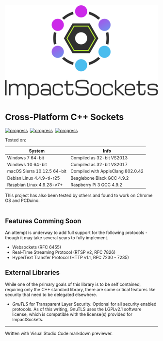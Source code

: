 
![](Docs/logo.svg)

# Cross-Platform C++ Sockets

[![progress](https://img.shields.io/badge/OSX-unkown-yellow.svg)]()&nbsp;
[![progress](https://img.shields.io/badge/Win32-unknown-yellow.svg)]()&nbsp;
[![progress](https://img.shields.io/badge/Debian-pass-green.svg)]()

Tested on:<br>

| System | Info |
| --- | --- |
| Windows 7 64-bit | Compiled as 32-bit VS2013 |
| Windows 10 64-bit | Compiled as 32-bit VS2017 |
| macOS Sierra 10.12.5 64-bit | Compiled with AppleClang 802.0.42 |
| Debian Linux 4.4.9-ti-r25 | Beaglebone Black GCC 4.9.2 |
| Raspbian Linux 4.9.28-v7+ | Raspberry Pi 3 GCC 4.9.2 |

This project has also been tested by others and found to work on Chrome OS and PCDuino.
<br><br>

## Features Comming Soon
An attempt is underway to add full support for the following protocols - though it may take several years to fully implement.
- Websockets (RFC 6455)
- Real-Time Streaming Protocol (RTSP v2, RFC 7826)
- HyperText Transfer Protocol (HTTP v1.1, RFC 7230 - 7235)

## External Libraries
While one of the primary goals of this library is to be self contained, requiring only the C++ standard library, there are some critical features like security that need to be delegated elsewhere.

- _GnuTLS_ for Transparent Layer Security. Optional for all security enabled protocols. As of this writing, GnuTLS uses the LGPLv2.1 software license, which is compatible with the license(s) provided for ImpactSockets.


___
Written with Visual Studio Code markdown previewer.
